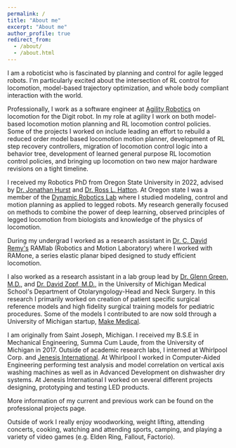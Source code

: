 ```yaml
---
permalink: /
title: "About me"
excerpt: "About me"
author_profile: true
redirect_from: 
  - /about/
  - /about.html
---
```


I am a roboticist who is fascinated by planning and control for agile legged robots.
I'm particularly excited about the intersection of RL control for locomotion, model-based trajectory optimization, and whole body compliant interaction with the world.

Professionally, I work as a software engineer at [Agility Robotics](https://agilityrobotics.com/) on locomotion for the Digit robot.
In my role at agility I work on both model-based locomotion motion planning and RL locomotion control policies.
Some of the projects I worked on include leading an effort to rebuild a reduced order model based locomotion motion planner, development of RL step recovery controllers, migration of locomotion control logic into a behavior tree, development of learned general purpose RL locomotion control policies, and bringing up locomotion on two new major hardware revisions on a tight timeline.

I received my Robotics PhD from Oregon State University in 2022, advised by [Dr. Jonathan Hurst](https://mime.oregonstate.edu/people/hurst) and [Dr. Ross L. Hatton](http://www.rosslhatton.com/). 
At Oregon state I was a member of the [Dynamic Robotics Lab](https://mime.oregonstate.edu/research/drl/) where I studied modeling, control and motion planning as applied to legged robots. 
My research generally focused on methods to combine the power of deep learning, observed principles of legged locomotion from biologists and knowledge of the physics of locomotion.

During my undergrad I worked as a research assistant in [Dr. C. David Remy's](https://www.uni-stuttgart.de/en/press/experts/Prof.-Dr.-C.-David-Remy) RAMlab (Robotics and Motion Laboratory) where I worked with RAMone, a series elastic planar biped designed to study efficient locomotion.

I also worked as a research assistant in a lab group lead by [Dr. Glenn Green, M.D.,](https://medicine.umich.edu/dept/otolaryngology/glenn-e-green-md) and [Dr. David Zopf, M.D.,](https://medicine.umich.edu/dept/otolaryngology/david-zopf-md-ms) in the University of Michigan Medical School's Department of Otolaryngology-Head and Neck Surgery.
In this research I primarily worked on creation of patient specific surgical reference models and high fidelity surgical training models for pediatric procedures. 
Some of the models I contributed to are now sold through a University of Michigan startup, [Make Medical](https://www.makemedical.net/).

I am originally from Saint Joseph, Michigan. 
I received my B.S.E in Mechanical Engineering, Summa Cum Laude, from the University of Michigan in 2017.
Outside of academic research labs, I interned at Whirlpool Corp. and [Jenesis International](https://www.jenesisinc.com/).
At Whirlpool I worked in Computer-Aided Engineering performing test analysis and model correlation on vertical axis washing machines as well as in Advanced Development on dishwasher dry systems.
At Jenesis International I worked on several different projects designing, prototyping and testing LED products.

More information of my current and previous work can be found on the professional projects page.

Outside of work I really enjoy woodworking, weight lifting, attending concerts, cooking, watching and attending sports, camping, and playing a variety of video games (e.g. Elden Ring, Fallout, Factorio).